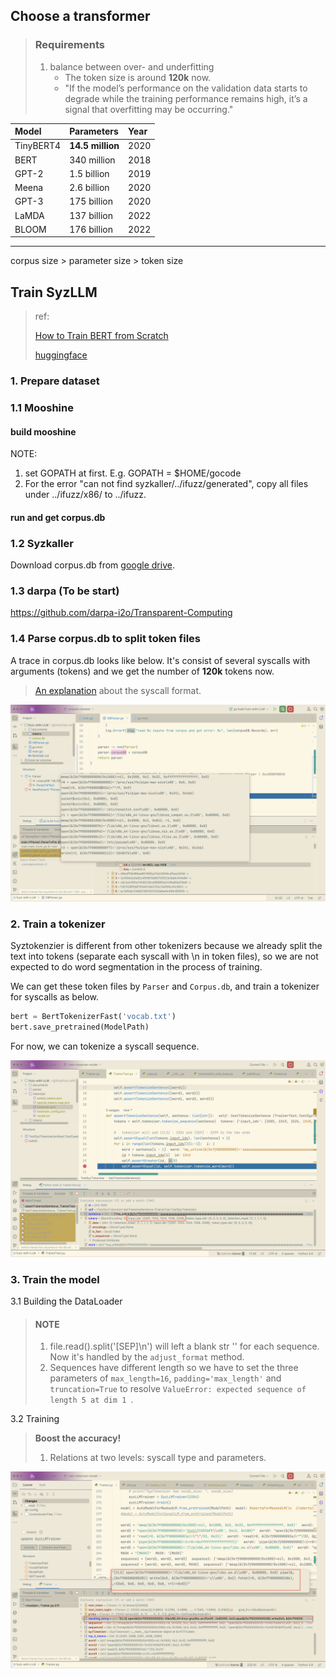 ## Choose a transformer

> ### Requirements
>
> 1. balance between over- and underfitting
>    - The token size is around **120k** now.
>    - "If the model’s performance on the validation data starts to degrade while the training performance remains high, it’s a signal that overfitting may be occurring."

| Model     | Parameters       | Year |
| :-------- | :--------------- | :--- |
| TinyBERT4 | **14.5 million** | 2020 |
| BERT      | 340 million      | 2018 |
| GPT-2     | 1.5 billion      | 2019 |
| Meena     | 2.6 billion      | 2020 |
| GPT-3     | 175 billion      | 2020 |
| LaMDA     | 137 billion      | 2022 |
| BLOOM     | 176 billion      | 2022 |

------



corpus size > parameter size > token size



## Train SyzLLM

> ref:
>
> [How to Train BERT from Scratch](https://thepythoncode.com/article/pretraining-bert-huggingface-transformers-in-python)
>
> [huggingface](https://huggingface.co/blog/pretraining-bert#3-preprocess-the-dataset)

### 1. Prepare dataset

### 1.1 Mooshine

#### build mooshine

NOTE:

1. set GOPATH at first. E.g. GOPATH = $HOME/gocode
2. For the error "can not find syzkaller/../ifuzz/generated", copy all files under ../ifuzz/x86/ to ../ifuzz.

#### run and get corpus.db

### 1.2 Syzkaller

Download corpus.db from [google drive](https://groups.google.com/g/syzkaller/c/77ObybwNnig?pli=1).

### 1.3 darpa (To be start)

https://github.com/darpa-i2o/Transparent-Computing

### 1.4 Parse corpus.db to split token files

A trace in corpus.db looks like below. It's consist of several syscalls with arguments (tokens) and we get the number of **120k** tokens now.

> [An explanation](https://www.collabora.com/news-and-blog/blog/2020/03/26/syzkaller-fuzzing-the-kernel/) about the syscall format.

![token](../assets/token.png)

### 2. Train a tokenizer
Syztokenzier is different from other tokenizers because we already split the text into tokens (separate each syscall with \n in token files), so we are not expected to do word segmentation in the process of training. 

We can get these token files by `Parser` and `Corpus.db`, and train a tokenizer for syscalls as below.

```python
bert = BertTokenizerFast('vocab.txt')
bert.save_pretrained(ModelPath)
```

For now, we can tokenize a syscall sequence.

![token](../assets/tokenizer-1.png)

### 3. Train the model

3.1 Building the DataLoader 
> #### NOTE
> 1. file.read().split('[SEP]\n') will left a blank str '' for each sequence. Now it's handled by the `adjust_format` method.
> 2. Sequences have different length so we have to set the three parameters of `max_length=16`, `padding='max_length'` and `truncation=True` to resolve `ValueError: expected sequence of length 5 at dim 1 `.

3.2 Training

> **Boost the accuracy!**
>
> 1. Relations at two levels: syscall type and parameters.

![trai](../assets/Training.png)